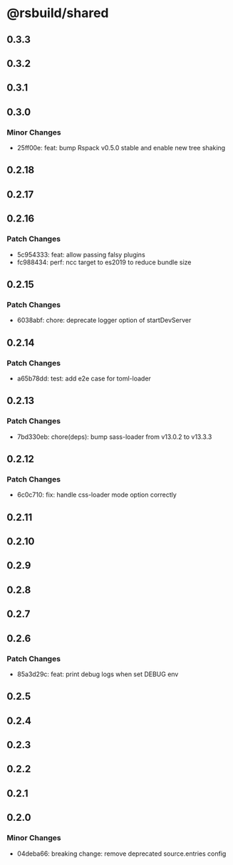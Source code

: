 # @rsbuild/shared

## 0.3.3

## 0.3.2

## 0.3.1

## 0.3.0

### Minor Changes

- 25ff00e: feat: bump Rspack v0.5.0 stable and enable new tree shaking

## 0.2.18

## 0.2.17

## 0.2.16

### Patch Changes

- 5c954333: feat: allow passing falsy plugins
- fc988434: perf: ncc target to es2019 to reduce bundle size

## 0.2.15

### Patch Changes

- 6038abf: chore: deprecate logger option of startDevServer

## 0.2.14

### Patch Changes

- a65b78dd: test: add e2e case for toml-loader

## 0.2.13

### Patch Changes

- 7bd330eb: chore(deps): bump sass-loader from v13.0.2 to v13.3.3

## 0.2.12

### Patch Changes

- 6c0c710: fix: handle css-loader mode option correctly

## 0.2.11

## 0.2.10

## 0.2.9

## 0.2.8

## 0.2.7

## 0.2.6

### Patch Changes

- 85a3d29c: feat: print debug logs when set DEBUG env

## 0.2.5

## 0.2.4

## 0.2.3

## 0.2.2

## 0.2.1

## 0.2.0

### Minor Changes

- 04deba66: breaking change: remove deprecated source.entries config
